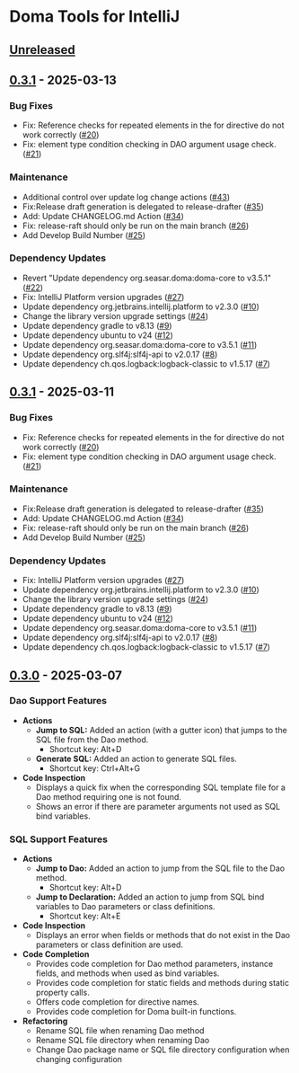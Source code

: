 # Doma Tools for IntelliJ

## [Unreleased]

## [0.3.1] - 2025-03-13

### Bug Fixes

- Fix: Reference checks for repeated elements in the for directive do not work correctly ([#20])
- Fix: element type condition checking in DAO argument usage check. ([#21])

### Maintenance

- Additional control over update log change actions ([#43])
- Fix:Release draft generation is delegated to release-drafter ([#35])
- Add: Update CHANGELOG.md Action ([#34])
- Fix: release-raft should only be run on the main branch ([#26])
- Add Develop Build Number ([#25])

### Dependency Updates

- Revert "Update dependency org.seasar.doma:doma-core to v3.5.1" ([#22])
- Fix: IntelliJ Platform version upgrades ([#27])
- Update dependency org.jetbrains.intellij.platform to v2.3.0 ([#10])
- Change the library version upgrade settings ([#24])
- Update dependency gradle to v8.13 ([#9])
- Update dependency ubuntu to v24 ([#12])
- Update dependency org.seasar.doma:doma-core to v3.5.1 ([#11])
- Update dependency org.slf4j:slf4j-api to v2.0.17 ([#8])
- Update dependency ch.qos.logback:logback-classic to v1.5.17 ([#7])

[#20]:https://github.com/domaframework/doma-tools-for-intellij/pull/20
[#21]:https://github.com/domaframework/doma-tools-for-intellij/pull/21
[#43]:https://github.com/domaframework/doma-tools-for-intellij/pull/43
[#35]:https://github.com/domaframework/doma-tools-for-intellij/pull/35
[#34]:https://github.com/domaframework/doma-tools-for-intellij/pull/34
[#26]:https://github.com/domaframework/doma-tools-for-intellij/pull/26
[#25]:https://github.com/domaframework/doma-tools-for-intellij/pull/25
[#22]:https://github.com/domaframework/doma-tools-for-intellij/pull/22
[#27]:https://github.com/domaframework/doma-tools-for-intellij/pull/27
[#10]:https://github.com/domaframework/doma-tools-for-intellij/pull/10
[#24]:https://github.com/domaframework/doma-tools-for-intellij/pull/24
[#9]:https://github.com/domaframework/doma-tools-for-intellij/pull/9
[#12]:https://github.com/domaframework/doma-tools-for-intellij/pull/12
[#11]:https://github.com/domaframework/doma-tools-for-intellij/pull/11
[#8]:https://github.com/domaframework/doma-tools-for-intellij/pull/8
[#7]:https://github.com/domaframework/doma-tools-for-intellij/pull/7


## [0.3.1] - 2025-03-11

### Bug Fixes

- Fix: Reference checks for repeated elements in the for directive do not work correctly ([#20])
- Fix: element type condition checking in DAO argument usage check. ([#21])

### Maintenance

- Fix:Release draft generation is delegated to release-drafter ([#35])
- Add: Update CHANGELOG.md Action ([#34])
- Fix: release-raft should only be run on the main branch ([#26])
- Add Develop Build Number ([#25])

### Dependency Updates

- Fix: IntelliJ Platform version upgrades ([#27])
- Update dependency org.jetbrains.intellij.platform to v2.3.0 ([#10])
- Change the library version upgrade settings ([#24])
- Update dependency gradle to v8.13 ([#9])
- Update dependency ubuntu to v24 ([#12])
- Update dependency org.seasar.doma:doma-core to v3.5.1 ([#11])
- Update dependency org.slf4j:slf4j-api to v2.0.17 ([#8])
- Update dependency ch.qos.logback:logback-classic to v1.5.17 ([#7])

[#20]:https://github.com/domaframework/doma-tools-for-intellij/pull/20
[#21]:https://github.com/domaframework/doma-tools-for-intellij/pull/21
[#35]:https://github.com/domaframework/doma-tools-for-intellij/pull/35
[#34]:https://github.com/domaframework/doma-tools-for-intellij/pull/34
[#26]:https://github.com/domaframework/doma-tools-for-intellij/pull/26
[#25]:https://github.com/domaframework/doma-tools-for-intellij/pull/25
[#27]:https://github.com/domaframework/doma-tools-for-intellij/pull/27
[#10]:https://github.com/domaframework/doma-tools-for-intellij/pull/10
[#24]:https://github.com/domaframework/doma-tools-for-intellij/pull/24
[#9]:https://github.com/domaframework/doma-tools-for-intellij/pull/9
[#12]:https://github.com/domaframework/doma-tools-for-intellij/pull/12
[#11]:https://github.com/domaframework/doma-tools-for-intellij/pull/11
[#8]:https://github.com/domaframework/doma-tools-for-intellij/pull/8
[#7]:https://github.com/domaframework/doma-tools-for-intellij/pull/7


## [0.3.0] - 2025-03-07

### Dao Support Features

- **Actions**
  - **Jump to SQL:** Added an action (with a gutter icon) that jumps to the SQL file from the Dao method.
    - Shortcut key: Alt+D
  - **Generate SQL:** Added an action to generate SQL files.
    - Shortcut key: Ctrl+Alt+G
- **Code Inspection**
  - Displays a quick fix when the corresponding SQL template file for a Dao method requiring one is not found.
  - Shows an error if there are parameter arguments not used as SQL bind variables.

### SQL Support Features

- **Actions**
  - **Jump to Dao:** Added an action to jump from the SQL file to the Dao method.
    - Shortcut key: Alt+D
  - **Jump to Declaration:** Added an action to jump from SQL bind variables to Dao parameters or class definitions.
    - Shortcut key: Alt+E
- **Code Inspection**
  - Displays an error when fields or methods that do not exist in the Dao parameters or class definition are used.
- **Code Completion**
  - Provides code completion for Dao method parameters, instance fields, and methods when used as bind variables.
  - Provides code completion for static fields and methods during static property calls.
  - Offers code completion for directive names.
  - Provides code completion for Doma built-in functions.
- **Refactoring**
  - Rename SQL file when renaming Dao method
  - Rename SQL file directory when renaming Dao
  - Change Dao package name or SQL file directory configuration when changing configuration

[Unreleased]: https://github.com/domaframework/doma-tools-for-intellij/commits/main
[0.3.0]: https://github.com/domaframework/doma-tools-for-intellij/compare/v0.3.0
[0.3.1]: https://github.com/domaframework/doma-tools-for-intellij/compare/v0.3.0...0.3.1
[0.3.1]: https://github.com/domaframework/doma-tools-for-intellij/compare/v0.3.0...0.3.1
